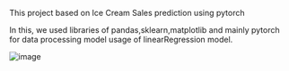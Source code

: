 This project based on Ice Cream Sales prediction using pytorch

In this, we used libraries of pandas,sklearn,matplotlib and mainly pytorch for data processing model usage of linearRegression model.

![image](https://github.com/user-attachments/assets/0b8795e5-c2ba-4b3a-8564-90c8c7d067d5)
